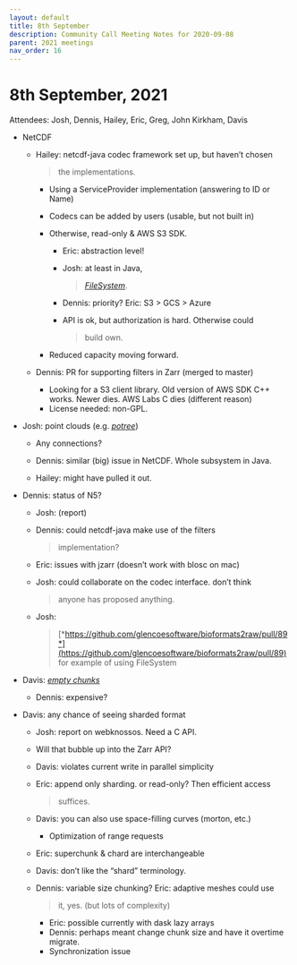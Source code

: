 ```yaml
---
layout: default
title: 8th September
description: Community Call Meeting Notes for 2020-09-08
parent: 2021 meetings
nav_order: 16
---
```


# 8th September, 2021

Attendees: Josh, Dennis, Hailey, Eric, Greg, John Kirkham, Davis

-   NetCDF

    -   Hailey: netcdf-java codec framework set up, but haven’t chosen
        > the implementations.

        -   Using a ServiceProvider implementation (answering to ID or
            Name)

        -   Codecs can be added by users (usable, but not built in)

        -   Otherwise, read-only & AWS S3 SDK.

            -   Eric: abstraction level!

            -   Josh: at least in Java,
                > [*FileSystem*](https://docs.oracle.com/javase/7/docs/api/java/nio/file/FileSystem.html).

            -   Dennis: priority? Eric: S3 \> GCS \> Azure

            -   API is ok, but authorization is hard. Otherwise could
                > build own.

        -   Reduced capacity moving forward.

    -   Dennis: PR for supporting filters in Zarr (merged to master)

        -   Looking for a S3 client library. Old version of AWS SDK C++
            works. Newer dies. AWS Labs C dies (different reason)
        -   License needed: non-GPL.

-   Josh: point clouds (e.g.
    [*potree*](https://github.com/ghgr/potree/blob/master/docs/file_format.md))

    -   Any connections?

    -   Dennis: similar (big) issue in NetCDF. Whole subsystem in Java.

    -   Hailey: might have pulled it out.

-   Dennis: status of N5?

    -   Josh: (report)

    -   Dennis: could netcdf-java make use of the filters
        > implementation?

    -   Eric: issues with jzarr (doesn’t work with blosc on mac)

    -   Josh: could collaborate on the codec interface. don’t think
        > anyone has proposed anything.

    -   Josh:
        > [*https://github.com/glencoesoftware/bioformats2raw/pull/89*](https://github.com/glencoesoftware/bioformats2raw/pull/89)
        > for example of using FileSystem

-   Davis: [*empty
    chunks*](https://github.com/zarr-developers/zarr-python/pull/738)

    -   Dennis: expensive?

-   Davis: any chance of seeing sharded format

    -   Josh: report on webknossos. Need a C API.

    -   Will that bubble up into the Zarr API?

    -   Davis: violates current write in parallel simplicity

    -   Eric: append only sharding. or read-only? Then efficient access
        > suffices.

    -   Davis: you can also use space-filling curves (morton, etc.)

        -   Optimization of range requests

    -   Eric: superchunk & chard are interchangeable

    -   Davis: don’t like the “shard” terminology.

    -   Dennis: variable size chunking? Eric: adaptive meshes could use
        > it, yes. (but lots of complexity)

        -   Eric: possible currently with dask lazy arrays
        -   Dennis: perhaps meant change chunk size and have it overtime
            migrate.
        -   Synchronization issue

